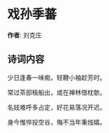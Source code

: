 # 戏孙季蕃

**作者**: 刘克庄

## 诗词内容

少日逢春一味痴，轻鞭小袖趁芳时。

常过茶邸租船出，或在禅林借枕欹。

名妓难呼多占定，好花易落况开迟。

身今惟悴投空谷，悔不当年秉烛嬉。

